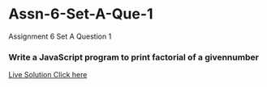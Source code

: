 # Assn-6-Set-A-Que-1
Assignment 6 Set A Question 1

### Write a JavaScript program to print factorial of a givennumber
[Live Solution Click here](https://sandesh-at-git.github.io/Web-tech-Assn-6-Set-A-Que-1/)
